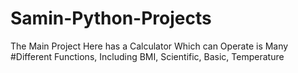 # Samin-Python-Projects
The Main Project Here has a Calculator Which can Operate is Many #Different Functions, Including BMI, Scientific, Basic, Temperature
